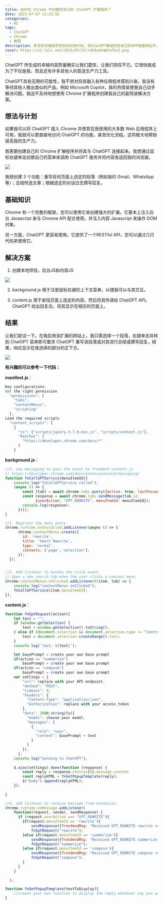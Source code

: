 ```yaml
---
title: 如何在 Chrome 中创建您自己的 ChatGPT 扩展程序？
date: 2023-07-07 12:23:55
categories:
  - AI
tags:
  - ChatGPT
  - Chrome
  - 教程
description: 本文将详细指导您如何利用代码，将ChatGPT集成到您自己的APP或者网站中，提高整个程序的生产力。
cover: https://s2.loli.net/2023/07/25/r4G9umXqWVafbzZ.png
---
```


ChatGPT 所生成的卓越内容质量确实让我们震惊，让我们惊叹不已。它很快就成为了不仅是我，而且还有许多其他人的首选生产力工具。

ChatGPT具有无限的可能性，我不禁对将其融入各种应用程序感到兴奋。我没有等待其他人推出类似的产品，例如 Microsoft Copilot，我的热情驱使我自己动手解决问题。我迫不及待地想使用 Chrome 扩展程序创建我自己的副驾驶解决方案。

## 想法与计划

如果我可以将 ChatGPT 插入 Chrome 并使其在我使用的大多数 Web 应用程序上可用，我就可以更直接地访问 ChatGPT 的功能，甚至优化流程。这将极大地帮助提高我的生产力。

我需要创建自己的 Chrome 扩展程序并将其与 ChatGPT 连接起来。我想通过鼠标右键单击创建自己的菜单来调用 ChatGPT 服务并将内容发送回我的浏览器。

![](https://s2.loli.net/2023/07/25/ZcO7jXLC2DEetT1.png)

我想创建 3 个功能：重写任何页面上选定的段落（例如我的 Gmail、WhatsApp 等）；总结所选文章；根据选定的对话日志撰写回复。

## 基础知识

Chrome 有一个完整的框架，您可以使用它来创建强大的扩展。它基本上注入后台 Javascript 来与 Chrome API 配合使用，并注入内容 Javascript 来操作 DOM 对象。

另一方面，ChatGPT 更容易使用。它提供了一个RESTful API，您可以通过几行代码来使用它。

## 解决方案

1. 创建本地项目，后台JS和内容JS

![](https://s2.loli.net/2023/07/25/X5jOt2ybuMIDK7W.png)

2. background.js 用于注册鼠标右键的上下文菜单，以便我可以与其交互。

3. content.js 用于查找页面上选定的内容，然后将其传递给 ChatGPT API。 ChatGPT 给出回复后，将其显示在相应的页面上。

## 结果

让我们尝试一下。在我启用该扩展的网站上，我只需选择一个段落，右键单击并转到 ChatGPT 菜单即可要求 ChatGPT 重写该段落或对其进行总结或撰写回复。结果，响应显示在我选择的部分的正下方。

![](https://s2.loli.net/2023/07/25/LmicUxzpQarG2nJ.png)

**有兴趣的可以参考一下代码：**

**manifest.js**：

```js
Key configurations: 
Set the right permission
  "permissions": [
    "tabs",
    "contextMenus",
    "scripting"
  ],
Load the required scripts
  "content_scripts": [
    {
      "js": ["scripts/jquery-3.7.0.min.js", "scripts/content.js"],
      "matches": [
        "https://developer.chrome.com/docs/*"
      ]
    }
```

**background.js**：

```js
//3. use messaging to pass the event to frondend content.js
// https://developer.chrome.com/docs/extensions/mv3/messaging/
function fnCallGPTService(menuItemId){
    console.log("fnCallGPTService called");
    (async () => {
        const [tab] = await chrome.tabs.query({active: true, lastFocusedWindow: true});
        const response = await chrome.tabs.sendMessage(tab.id, 
              {userAction: "GPT_REWRITE", menuItemId: menuItemId});
        console.log(response);
      })();
}

//1. Register the menu entry
chrome.runtime.onInstalled.addListener(async () => {
      chrome.contextMenus.create({
        id: 'rewrite',
        title: 'Smart Rewrite',
        type: 'normal',
        contexts: ['page','selection'],
      });
  });


//2. Add listener to handle the click event
// Open a new search tab when the user clicks a context menu
chrome.contextMenus.onClicked.addListener((item, tab) => {
    console.log("contextMenus onClicked");
    fnCallGPTService(item.menuItemId);
});
```

**content.js**：

```js
function fnGptRequest(action){
    let text = "";
    if (window.getSelection) {
        text = window.getSelection().toString();
    } else if (document.selection && document.selection.type != "Control") {
        text = document.selection.createRange().text;
    }
    console.log(`text: ${text}`);

    let basePrompt = create your own base prompt
    if(action == "summerize") 
        basePrompt = create your own base prompt
    if(action == "compose") 
        basePrompt = create your own base prompt
    var settings = {
        "url": replace with your API endpoint,
        "method": "POST",
        "timeout": 0,
        "headers": {
          "Content-Type": "application/json",
          "Authorization": replace with your access token
        },
        "data": JSON.stringify({
          "model": choose your model,
          "messages": [
            {
              "role": "user",
              "content": basePrompt + text
            }
          ]
        }),
      };
    console.log("Sending to ChatGPT");
    
    $.ajax(settings).done(function (response) {
        const reply = response.choices[0].message.content
        const replyHTML = fnGetPopupTemplate(reply);
        $("body").append(replyHTML);
    });
    
}

//4. add listener to receive message from extension. 
chrome.runtime.onMessage.addListener(
    function(request, sender, sendResponse) {
      if (request.userAction === "GPT_REWRITE"){
        if(request.menuItemId == 'rewrite'){
            sendResponse({frondendMsg: "Received GPT_REWRITE rewrite request"});
            fnGptRequest("rewrite");
        }else if(request.menuItemId == 'summerize'){
            sendResponse({frondendMsg: "Received GPT_REWRITE summerize request"});
            fnGptRequest("summerize");
        }else if(request.menuItemId == 'compose'){
            sendResponse({frondendMsg: "Received GPT_REWRITE compose request"});
            fnGptRequest("compose");
        }
      }
    }
    
  );

function fnGetPopupTemplate(textToDisplay){
    //create your own function to display the reply whatever way you want
}
```
